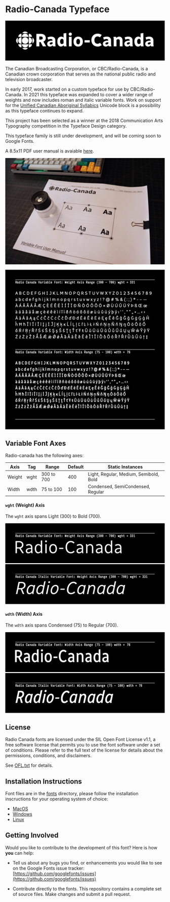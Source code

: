# Radio-Canada Typeface

![Basic specimen for RC Roman](documentation/images/nameplate.png)

The Canadian Broadcasting Corporation, or CBC/Radio-Canada, is a Canadian crown corporation that serves as the national public radio and television broadcaster.

In early 2017, work started on a custom typeface for use by CBC/Radio-Canada. In 2021 this typeface was expanded to cover a wider range of weights and now includes roman and italic variable fonts. Work on support for the [Unified Canadian Aboriginal Syllabics](https://en.wikipedia.org/wiki/Canadian_Aboriginal_syllabics) Unicode block is a possibility as this typeface continues to expand.

This project has been selected as a winner at the 2018 Communication Arts Typography competition in the Typeface Design category.

This typeface family is still under development, and will be coming soon to Google Fonts.

A 8.5x11 PDF user manual is avaiable [here](documentation/user-manual).

![Photo of the user manual](documentation/photos/rc-user-manual.jpg)

![Animated specimen for RC Roman](documentation/images/animated-vf-specimen-roman.gif)

## Variable Font Axes

Radio-canada has the following axes:

Axis | Tag | Range | Default | Static Instances
--- | --- | --- | --- | ---
Weight | wght | 300 to 700 | 400 | Light, Regular, Medium, Semibold, Bold
Width | wdth | 75 to 100 | 100 | Condensed, SemiCondensed, Regular

#### `wght` (Weight) Axis

The `wght` axis spans Light (300) to Bold (700).

![Weight axis example animation](documentation/images/weight-axis-example.gif)
![Weight axis italic example animation](documentation/images/weight-axis-example-italic.gif)

#### `wdth` (Width) Axis

The `wdth` axis spans Condensed (75) to Regular (700).

![Width axis example animation](documentation/images/width-axis-example.gif)
![Width axis italic example animation](documentation/images/width-axis-example-italic.gif)

## License

Radio Canada fonts are licensed under the SIL Open Font License v1.1, a free software license that permits you to use the font software under a set of conditions. Please refer to the full text of the license for details about the permissions, conditions, and disclaimers.

See [OFL.txt](OFL.txt) for details.

## Installation Instructions
Font files are in the [fonts](fonts) directory, please follow the installation inscructions for your operating system of choice:

- [MacOS](https://support.apple.com/en-us/HT201749)
- [Windows](https://support.microsoft.com/en-us/help/314960/how-to-install-or-remove-a-font-in-windows)
- [Linux](https://wiki.archlinux.org/index.php/fonts#Manual_installation)

## Getting Involved
Would you like to contribute to the development of this font? Here is how **you** can help:

- Tell us about any bugs you find, or enhancements you would like to see on the Google Fonts issue tracker: [https://github.com/googlefonts/issues](https://github.com/googlefonts/issues)

- Contribute directly to the fonts. This repository contains a complete set of source files. Make changes and submit a pull request.

